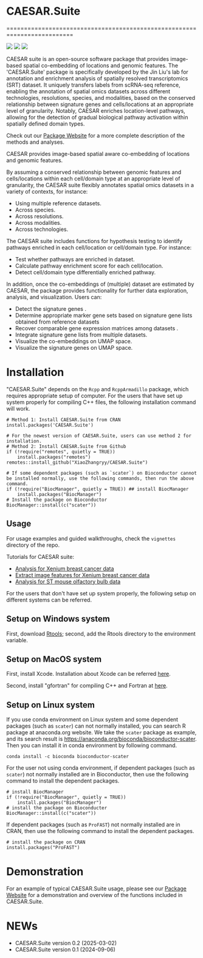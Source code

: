 # CAESAR.Suite

=========================================================================
<!-- badges: start -->

[![](https://www.r-pkg.org/badges/version-ago/CAESAR.Suite)](https://cran.r-project.org/package=CAESAR.Suite)
[![](https://cranlogs.r-pkg.org/badges/CAESAR.Suite?color=orange)](https://cran.r-project.org/package=CAESAR.Suite)
[![](https://cranlogs.r-pkg.org/badges/grand-total/CAESAR.Suite?color=orange)](https://cran.r-project.org/package=CAESAR.Suite)
<!-- badges: end -->

CAESAR suite is an open-source software package that provides image-based spatial co-embedding of locations and genomic features. The 'CAESAR.Suite' package is specifically developed by the Jin Liu's lab for annotation and enrichment analysis of spatially resolved transcriptomics (SRT) dataset. It uniquely transfers labels from scRNA-seq reference, enabling the annotation of spatial omics datasets across different technologies, resolutions, species, and modalities, based on the conserved relationship between signature genes and cells/locations at an appropriate level of granularity. Notably, CAESAR enriches location-level pathways, allowing for the detection of gradual biological pathway activation within spatially defined domain types. 

Check out  our [Package Website](https://XiaoZhangryy.github.io/CAESAR.Suite/index.html) for a more complete description of the methods and analyses. 

CAESAR provides image-based spatial aware co-embedding of locations and genomic features.

By assuming a conserved relationship between genomic features and cells/locations within each cell/domain type at an appropriate level of granularity, the CAESAR suite flexibly annotates spatial omics datasets in a variety of contexts, for instance:

* Using multiple reference datasets.
* Across species.
* Across resolutions.
* Across modalities.
* Across technologies.

The CAESAR suite includes functions for hypothesis testing to identify pathways enriched in each cell/location or cell/domain type. For instance:

* Test whether pathways are enriched in dataset.
* Calculate pathway enrichment score for each cell/location.
* Detect cell/domain type differentially enriched pathway. 

In addition, once the co-embeddings of (multiple) dataset are estimated by CAESAR, the package provides functionality for further data exploration, analysis, and visualization. Users can:

* Detect the signature genes .
* Determine appropriate marker gene sets based on signature gene lists obtained from reference datasets
* Recover comparable gene expression matrices among datasets .
* Integrate signature gene lists from multiple datasets.
* Visualize the co-embeddings on UMAP space.
* Visualize the signature genes on UMAP space.

# Installation
"CAESAR.Suite" depends on the `Rcpp` and `RcppArmadillo` package, which requires appropriate setup of computer. For the users that have set up system properly for compiling C++ files, the following installation command will work.
```{Rmd}
# Method 1: Install CAESAR.Suite from CRAN
install.packages('CAESAR.Suite')

# For the newest version of CAESAR.Suite, users can use method 2 for installation.
# Method 2: Install CAESAR.Suite from Github
if (!require("remotes", quietly = TRUE))
    install.packages("remotes")
remotes::install_github("XiaoZhangryy/CAESAR.Suite")

# If some dependent packages (such as `scater`) on Bioconductor cannot be installed normally, use the following commands, then run the above command.
if (!require("BiocManager", quietly = TRUE)) ## install BiocManager
    install.packages("BiocManager")
# Install the package on Bioconductor
BiocManager::install(c("scater"))
```

## Usage
For usage examples and guided walkthroughs, check the `vignettes` directory of the repo. 

Tutorials for CAESAR suite:

* [Analysis for Xenium breast cancer data](https://XiaoZhangryy.github.io/CAESAR.Suite/articles/XeniumBC.html)
* [Extract image features for Xenium breast cancer data](https://XiaoZhangryy.github.io/CAESAR.Suite/articles/XeniumBCEIF.html)
* [Analysis for ST mouse olfactory bulb data](https://XiaoZhangryy.github.io/CAESAR.Suite/articles/STMOB.html)

For the users that don't have set up system properly, the following setup on different systems can be referred.
## Setup on Windows system
First, download [Rtools](https://cran.r-project.org/bin/windows/Rtools/); second, add the Rtools directory to the environment variable.

## Setup on MacOS system
First, install Xcode. Installation about Xcode can be referred [here](https://stackoverflow.com/questions/8291146/xcode-installation-on-mac).

Second, install "gfortran" for compiling C++ and Fortran at [here](https://github.com/fxcoudert/gfortran-for-macOS).

## Setup on Linux  system
If you use conda environment on Linux system and some dependent packages (such as `scater`) can not normally installed, you can search R package at anaconda.org website. We take the `scater` package as example, and its search result is https://anaconda.org/bioconda/bioconductor-scater. Then you can install it in conda environment by following command.
```{Linux}
conda install -c bioconda bioconductor-scater
```
For the user not using conda environment, if  dependent packages (such as `scater`) not normally installed are in Bioconductor, then use the following command to install the dependent packages.
```{Linux}
# install BiocManager
if (!require("BiocManager", quietly = TRUE))
    install.packages("BiocManager")
# install the package on Bioconducter
BiocManager::install(c("scater"))
```
If dependent packages (such as `ProFAST`) not normally installed are in CRAN, then use the following command to install the dependent packages.
```{Linux}
# install the package on CRAN
install.packages("ProFAST")
```

# Demonstration

For an example of typical CAESAR.Suite usage, please see our [Package Website](https://XiaoZhangryy.github.io/CAESAR.Suite/index.html) for a demonstration and overview of the functions included in CAESAR.Suite.

# NEWs
* CAESAR.Suite version 0.2 (2025-03-02)
* CAESAR.Suite version 0.1 (2024-09-06)


